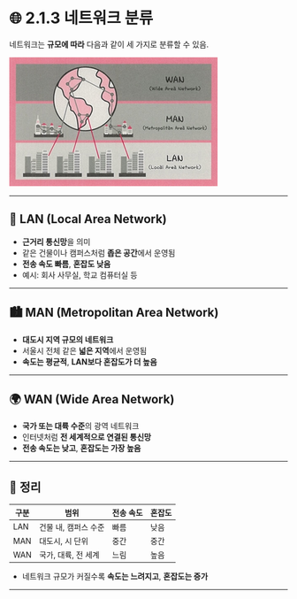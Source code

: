 
# 🌐 2.1.3 네트워크 분류

네트워크는 **규모에 따라** 다음과 같이 세 가지로 분류할 수 있음.

![네트워크분류](images/ash_network_4.jpeg)

---

## 📶 LAN (Local Area Network)

- **근거리 통신망**을 의미
- 같은 건물이나 캠퍼스처럼 **좁은 공간**에서 운영됨
- **전송 속도 빠름**, **혼잡도 낮음**
- 예시: 회사 사무실, 학교 컴퓨터실 등

---

## 🏙 MAN (Metropolitan Area Network)

- **대도시 지역 규모의 네트워크**
- 서울시 전체 같은 **넓은 지역**에서 운영됨
- **속도는 평균적**, **LAN보다 혼잡도가 더 높음**

---

## 🌍 WAN (Wide Area Network)

- **국가 또는 대륙 수준**의 광역 네트워크
- 인터넷처럼 **전 세계적으로 연결된 통신망**
- **전송 속도는 낮고**, **혼잡도는 가장 높음**

---

## 📌 정리

| 구분 | 범위 | 전송 속도 | 혼잡도 |
|------|------|------------|--------|
| LAN  | 건물 내, 캠퍼스 수준 | 빠름 | 낮음 |
| MAN  | 대도시, 시 단위 | 중간 | 중간 |
| WAN  | 국가, 대륙, 전 세계 | 느림 | 높음 |
- 네트워크 규모가 커질수록 **속도는 느려지고**, **혼잡도는 증가**
---

